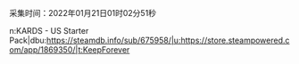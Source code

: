 采集时间：2022年01月21日01时02分51秒

n:KARDS - US Starter Pack|dbu:https://steamdb.info/sub/675958/|u:https://store.steampowered.com/app/1869350/|t:KeepForever